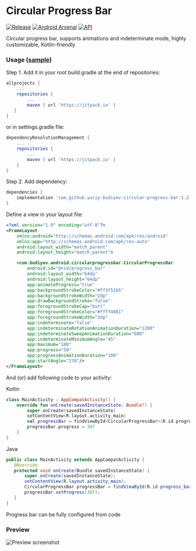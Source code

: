 # Circular Progress Bar
[![Release](https://jitpack.io/v/yuriy-budiyev/circular-progress-bar.svg)](https://jitpack.io/#yuriy-budiyev/circular-progress-bar)
[![Android Arsenal](https://img.shields.io/badge/Android%20Arsenal-Circular%20Progress%20Bar-blue.svg?style=flat)](https://android-arsenal.com/details/1/6515)
[![API](https://img.shields.io/badge/API-14%2B-blue.svg?style=flat)](https://android-arsenal.com/api?level=14)

Circular progress bar, supports animations and indeterminate mode, highly customizable, Kotlin-friendly

### Usage ([sample](https://github.com/yuriy-budiyev/lib-demo-app))

Step 1. Add it in your root build.gradle at the end of repositories:
```gradle
allprojects {
    ...
    repositories {
        ...
        maven { url 'https://jitpack.io' }
   }
}
```

or in settings.gradle file:
```gradle
dependencyResolutionManagement {
    ...
    repositories {
        ...
        maven { url 'https://jitpack.io' }
    }
}
```

Step 2. Add dependency:
```gradle
dependencies {
    implementation 'com.github.yuriy-budiyev:circular-progress-bar:1.2.3'
}
```

Define a view in your layout file:
```xml
<?xml version="1.0" encoding="utf-8"?>
<FrameLayout
    xmlns:android="http://schemas.android.com/apk/res/android"
    xmlns:app="http://schemas.android.com/apk/res-auto"
    android:layout_width="match_parent"
    android:layout_height="match_parent">

    <com.budiyev.android.circularprogressbar.CircularProgressBar
        android:id="@+id/progress_bar"
        android:layout_width="64dp"
        android:layout_height="64dp"
        app:animateProgress="true"
        app:backgroundStrokeColor="#ff3f51b5"
        app:backgroundStrokeWidth="2dp"
        app:drawBackgroundStroke="false"
        app:foregroundStrokeCap="butt"
        app:foregroundStrokeColor="#ffff4081"
        app:foregroundStrokeWidth="3dp"
        app:indeterminate="false"
        app:indeterminateRotationAnimationDuration="1200"
        app:indeterminateSweepAnimationDuration="600"
        app:indeterminateMinimumAngle="45"
        app:maximum="100"
        app:progress="50"
        app:progressAnimationDuration="100"
        app:startAngle="270"/>
</FrameLayout>
```

And (or) add following code to your activity:

Kotlin
```kotlin
class MainActivity : AppCompatActivity() {
    override fun onCreate(savedInstanceState: Bundle?) {
        super.onCreate(savedInstanceState)
        setContentView(R.layout.activity_main)
        val progressBar = findViewById<CircularProgressBar>(R.id.progress_bar)
        progressBar.progress = 30f
    }
}
```

Java
```java
public class MainActivity extends AppCompatActivity {
   @Override
   protected void onCreate(Bundle savedInstanceState) {
       super.onCreate(savedInstanceState);
       setContentView(R.layout.activity_main);
       CircularProgressBar progressBar = findViewById(R.id.progress_bar);
       progressBar.setProgress(30f);
   }
}
```

Progress bar can be fully configured from code

### Preview
![Preview screenshot](https://raw.githubusercontent.com/yuriy-budiyev/circular-progress-bar/master/images/circular_progress_bar_preview.png)
